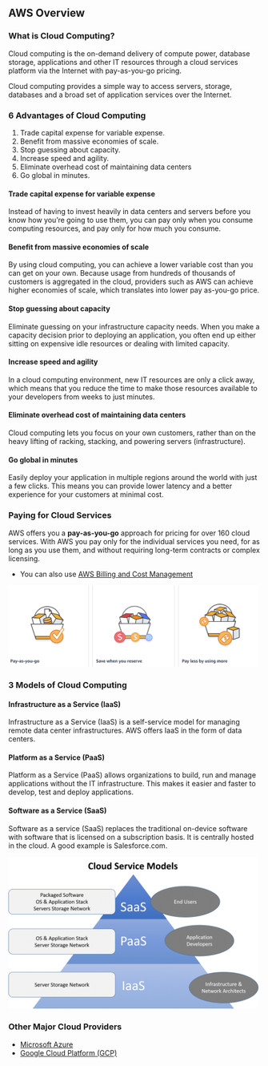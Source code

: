 ## AWS Overview

### What is Cloud Computing?
Cloud computing is the on-demand delivery of compute power, database storage, applications and other IT resources through a cloud services platform via the Internet with pay-as-you-go pricing.

Cloud computing provides a simple way to access servers, storage, databases and a broad set of application services over the Internet.  

### 6 Advantages of Cloud Computing

1. Trade capital expense for variable expense.
2. Benefit from massive economies of scale.
3. Stop guessing about capacity.
4. Increase speed and agility.
5. Eliminate overhead cost of maintaining data centers
6. Go global in minutes.

#### Trade capital expense for variable expense
Instead of having to invest heavily in data centers and servers before you know how you’re going to use them, you can pay only when you consume computing resources, and pay only for how much you consume.

#### Benefit from massive economies of scale
By using cloud computing, you can achieve a lower variable cost than you can get on your own. Because usage from hundreds of thousands of customers is aggregated in the cloud, providers such as AWS can achieve higher economies of scale, which translates into lower pay as-you-go price.

#### Stop guessing about capacity
Eliminate guessing on your infrastructure capacity needs. When you make a capacity decision prior to deploying an application, you often end up either sitting on expensive idle resources or dealing with limited capacity.

#### Increase speed and agility
In a cloud computing environment, new IT resources are only a click away, which means that you reduce the time to make those resources available to your developers from weeks to just minutes.

#### Eliminate overhead cost of maintaining data centers
Cloud computing lets you focus on your own customers, rather than on the heavy lifting of racking, stacking, and powering servers (infrastructure).

#### Go global in minutes
Easily deploy your application in multiple regions around the world with just a few clicks. This means you can provide lower latency and a better experience for your customers at minimal cost.

### Paying for Cloud Services
AWS offers you a **pay-as-you-go** approach for pricing for over 160 cloud services.  With AWS you pay only for the individual services you need, for as long as you use them, and without requiring long-term contracts or complex licensing. 

* You can also use [AWS Billing and Cost Management](https://docs.aws.amazon.com/awsaccountbilling/latest/aboutv2/billing-what-is.html)

<img src="./images/payment.png" width="500">

### 3 Models of Cloud Computing

#### Infrastructure as a Service (IaaS)
Infrastructure as a Service (IaaS) is a self-service model for managing remote data center infrastructures.
AWS offers IaaS in the form of data centers.

#### Platform as a Service (PaaS)
Platform as a Service (PaaS) allows organizations to build, run and manage applications without the IT infrastructure. This makes it easier and faster to develop, test and deploy applications. 

#### Software as a Service (SaaS)
Software as a service (SaaS) replaces the traditional on-device software with software that is licensed on a subscription basis. It is centrally hosted in the cloud. A good example is Salesforce.com.

<img src="./images/cloud-service-models.png" width="500">

### Other Major Cloud Providers
* [Microsoft Azure](https://azure.microsoft.com/en-us/)
* [Google Cloud Platform (GCP)](https://cloud.google.com/gcp/?utm_source=google&utm_medium=cpc&utm_campaign=na-US-all-en-dr-bkws-all-all-trial-e-dr-1009135&utm_content=text-ad-lpsitelinkCCexp2-any-DEV_c-CRE_113120492887-ADGP_Hybrid+%7C+AW+SEM+%7C+BKWS+%7C+US+%7C+en+%7C+EXA+~+Google+Cloud+Platform-KWID_43700009942847400-kwd-26415313501&utm_term=KW_google%20cloud%20platform-ST_google+cloud+platform&&gclid=Cj0KCQjwoJX8BRCZARIsAEWBFMIKqoP4b6G-3OlpQkCrVvMoAvss3kNL_2joyIs7N42TL-2WZRBCUaoaApspEALw_wcB)

